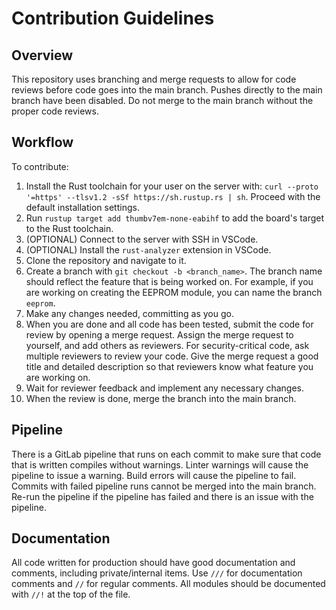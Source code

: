 # Contribution Guidelines

## Overview
This repository uses branching and merge requests to allow for code reviews before code goes into the main branch. Pushes directly to the main branch have been disabled. Do not merge to the main branch without the proper code reviews.

## Workflow
To contribute:
1. Install the Rust toolchain for your user on the server with: `curl --proto '=https' --tlsv1.2 -sSf https://sh.rustup.rs | sh`. Proceed with the default installation settings.
2. Run `rustup target add thumbv7em-none-eabihf` to add the board's target to the Rust toolchain.
3. (OPTIONAL) Connect to the server with SSH in VSCode.
4. (OPTIONAL) Install the `rust-analyzer` extension in VSCode.
5. Clone the repository and navigate to it.
6. Create a branch with `git checkout -b <branch_name>`. The branch name should reflect the feature that is being worked on. For example, if you are working on creating the EEPROM module, you can name the branch `eeprom`.
7. Make any changes needed, committing as you go.
8. When you are done and all code has been tested, submit the code for review by opening a merge request. Assign the merge request to yourself, and add others as reviewers. For security-critical code, ask multiple reviewers to review your code. Give the merge request a good title and detailed description so that reviewers know what feature you are working on.
9. Wait for reviewer feedback and implement any necessary changes.
10. When the review is done, merge the branch into the main branch.

## Pipeline
There is a GitLab pipeline that runs on each commit to make sure that code that is written compiles without warnings. Linter warnings will cause the pipeline to issue a warning. Build errors will cause the pipeline to fail. Commits with failed pipeline runs cannot be merged into the main branch. Re-run the pipeline if the pipeline has failed and there is an issue with the pipeline.

## Documentation
All code written for production should have good documentation and comments, including private/internal items. Use `///` for documentation comments and `//` for regular comments. All modules should be documented with `//!` at the top of the file.
